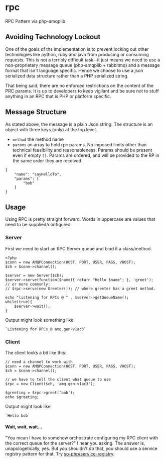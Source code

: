 # rpc

RPC Pattern via php-amqplib

## Avoiding Technology Lockout
One of the goals of ths implementation is to prevent locking out other technologies like python, ruby and java from producing or consuming requests. This is not a terribly difficult task--it just means we need to use a non-proprietary message queue (php-amqplib + rabbitmq) and a message format that isn't language specific. Hence we choose to use a json serialized data structure rather than a PHP serialized string.

That being said, there are no enforced restrictions on the content of the PRC params. It is up to developers to keep vigilant and be sure not to stuff anything in an RPC that is PHP or platform specific.

## Message Structure
As stated above, the message is a plain Json string. The structure is an object with three keys (only) at the top level.

  * `method` the method name
  * `params` an array to hold rpc params. No imposed limits other than technical feasibility and reasonableness. Params should be present even if empty `[]`. Params are ordered, and will be provided to the RP in the same order they are received.

```
{
    "name": "sayHelloTo",
    "params": [
        "bob"
    ]
}
```

## Usage
Using RPC is pretty straight forward.
Words in uppercase are values that need to be supplied/configured.

### Server
First we need to start an RPC Server queue and bind it a class/method.

```
<?php
$conn = new AMQPConnection(HOST, PORT, USER, PASS, VHOST);
$ch = $conn->channel();

$server = new Server($ch);
$server->serve(function($name){ return "Hello $name"; }, 'greet');
// or more commonly:
// $rpc->serve(new Greeter()); // where greeter has a greet method.

echo "listening for RPCs @ " . $server->getQueueName();
while(true){
    $server->wait();
}
```
Output might look something like:

    `Listening for RPCs @ amq.gen-v1ac3`

### Client
The client looks a bit like this:
```
// need a channel to work with
$conn = new AMQPConnection(HOST, PORT, USER, PASS, VHOST);
$ch = $conn->channel();

// we have to tell the client what queue to use
$rpc = new Client($ch, 'amq.gen-v1ac3');

$greeting = $rpc->greet('bob');
echo $greeting;
```

Output might look like:

    `Hello bob`

#### Wait, wait, wait...
"You mean I have to somehow orchestrate configuring my RPC client with the correct queue for the server?" I hear you asking. The answer is, unapologetically, yes. But _you_ shouldn't do that, you should use a service registry pattern for that. Try [so-php/service-registry](https://github.com/so-php/service-registry).


